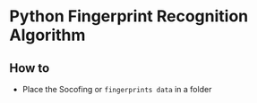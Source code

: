 # Python Fingerprint Recognition Algorithm

## How to

- Place the Socofing or `fingerprints data` in a folder
